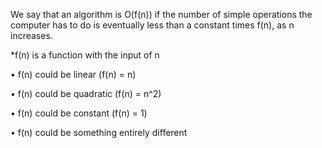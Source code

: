 We say that an algorithm is O(f(n)) if the number of simple operations the computer has to do is eventually less than a constant times f(n), as n increases.

*f(n) is a function with the input of n

• f(n) could be linear (f(n) = n)

• f(n) could be quadratic (f(n) = n^2)

• f(n) could be constant (f(n) = 1)

• f(n) could be something entirely different
